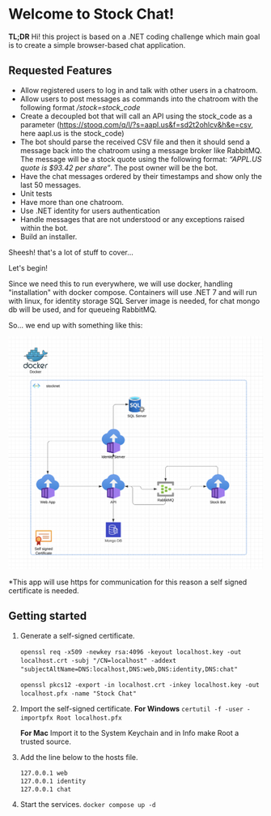 # Welcome to Stock Chat!

**TL;DR**
Hi! this project is based on a .NET coding challenge which main goal is to create a simple browser-based chat application.
 
 ## Requested Features
 - Allow registered users to log in and talk with other users in a chatroom.
- Allow users to post messages as commands into the chatroom with the following format _/stock=stock_code_
- Create a decoupled bot that will call an API using the stock_code as a parameter
(https://stooq.com/q/l/?s=aapl.us&f=sd2t2ohlcv&h&e=csv, here aapl.us is the stock_code)
- The bot should parse the received CSV file and then it should send a message back into the chatroom using a message broker like RabbitMQ. The message will be a stock quote using the following format: _“APPL.US quote is $93.42 per share”_. The post owner will be the bot.
- Have the chat messages ordered by their timestamps and show only the last 50 messages.
- Unit tests 
 - Have more than one chatroom.
- Use .NET identity for users authentication
- Handle messages that are not understood or any exceptions raised within the bot.
- Build an installer.

Sheesh! that's a lot of stuff to cover... 

Let's begin!

Since we need this to run everywhere, we will use docker, handling "installation" with docker compose.
Containers will use .NET 7 and will run with linux, for identity storage SQL Server image is needed, for chat mongo db will be used, and for queueing RabbitMQ.

So... we end up with something like this:

![alt text](https://github.com/asfiroth/stock-chat/blob/main/img/implementation.png?raw=true)

*This app will use https for communication for this reason a self signed certificate is needed.

## Getting started

1.  Generate a self-signed certificate.
    
    `openssl req -x509 -newkey rsa:4096 -keyout localhost.key -out localhost.crt -subj "/CN=localhost" -addext "subjectAltName=DNS:localhost,DNS:web,DNS:identity,DNS:chat"`
    
    `openssl pkcs12 -export -in localhost.crt -inkey localhost.key -out localhost.pfx -name "Stock Chat"`
    
2.  Import the self-signed certificate.
    **For Windows**
	   `certutil -f -user -importpfx Root localhost.pfx`

	**For Mac**
	Import it to the System Keychain and in Info make Root a trusted source.
    
3.  Add the line below to the hosts file.
    
    ```
    127.0.0.1 web
    127.0.0.1 identity
    127.0.0.1 chat
    ```
    
4.  Start the services.
    `docker compose up -d`
